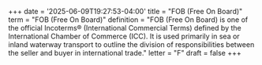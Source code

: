 +++
date = '2025-06-09T19:27:53-04:00'
title = "FOB (Free On Board)"
term = "FOB (Free On Board)"
definition = "FOB (Free On Board) is one of the official Incoterms® (International Commercial Terms) defined by the International Chamber of Commerce (ICC). It is used primarily in sea or inland waterway transport to outline the division of responsibilities between the seller and buyer in international trade."
letter = "F"
draft = false
+++
